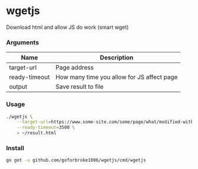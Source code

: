 # wgetjs
Download html and allow JS do work (smart wget)

### Arguments


| Name          | Description                                |
|---------------|--------------------------------------------|
| target-url    | Page address                               |
| ready-timeout | How many time you allow for JS affect page |
| output        | Save result to file                        |

### Usage

```bash
./wgetjs \
    --target-url=https://www.some-site.com/some/page/what/modified-with-js-after-it-is-loaded/ \
    --ready-timeout=3500 \
    > ~/result.html
```
### Install

```bash
go get -u github.com/goforbroke1006/wgetjs/cmd/wgetjs
```
